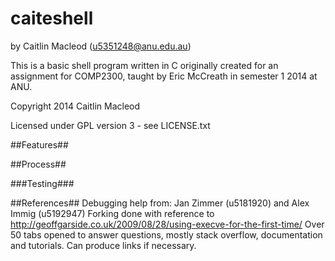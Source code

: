 # caiteshell
by Caitlin Macleod (u5351248@anu.edu.au)

This is a basic shell program written in C originally created for an assignment for COMP2300, taught by Eric McCreath in semester 1 2014 at ANU.

Copyright 2014 Caitlin Macleod

Licensed under GPL version 3 - see LICENSE.txt

##Features##

##Process##

###Testing###

##References##
Debugging help from: Jan Zimmer (u5181920) and Alex Immig (u5192947)
Forking done with reference to http://geoffgarside.co.uk/2009/08/28/using-execve-for-the-first-time/
Over 50 tabs opened to answer questions, mostly stack overflow, documentation and tutorials. Can produce links if necessary.
